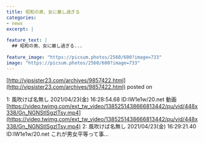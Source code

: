 ```yaml
---
title: 昭和の男、女に厳し過ぎる
categories:
- news
excerpt: |
  
feature_text: |
  ## 昭和の男、女に厳し過ぎる...
  
feature_image: "https://picsum.photos/2560/600?image=733"
image: "https://picsum.photos/2560/600?image=733"
---
```


[http://vipsister23.com/archives/9857422.html](http://vipsister23.com/archives/9857422.html)
posted on 

<!--more-->

1: 風吹けば名無し 2021/04/23(金) 16:28:54.68 ID:IW1e1w/20.net 動画[https://video.twimg.com/ext_tw_video/1385251438666813442/pu/vid/448x338/Gn_NGNStlSgzlTsy.mp4](https://video.twimg.com/ext_tw_video/1385251438666813442/pu/vid/448x338/Gn_NGNStlSgzlTsy.mp4) 2: 風吹けば名無し 2021/04/23(金) 16:29:21.40 ID:IW1e1w/20.net これが男女平等って事...
